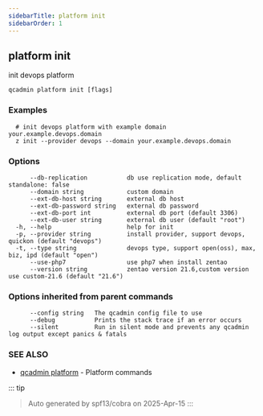 ```yaml
---
sidebarTitle: platform init
sidebarOrder: 1
---
```


## platform init

init devops platform

```
qcadmin platform init [flags]
```

### Examples

```
  # init devops platform with example domain your.example.devops.domain
  z init --provider devops --domain your.example.devops.domain
```

### Options

```
      --db-replication           db use replication mode, default standalone: false
      --domain string            custom domain
      --ext-db-host string       external db host
      --ext-db-password string   external db password
      --ext-db-port int          external db port (default 3306)
      --ext-db-user string       external db user (default "root")
  -h, --help                     help for init
  -p, --provider string          install provider, support devops, quickon (default "devops")
  -t, --type string              devops type, support open(oss), max, biz, ipd (default "open")
      --use-php7                 use php7 when install zentao
      --version string           zentao version 21.6,custom version use custom-21.6 (default "21.6")
```

### Options inherited from parent commands

```
      --config string   The qcadmin config file to use
      --debug           Prints the stack trace if an error occurs
      --silent          Run in silent mode and prevents any qcadmin log output except panics & fatals
```

### SEE ALSO

* [qcadmin platform](platform.md)	 - Platform commands

::: tip
>Auto generated by spf13/cobra on 2025-Apr-15
:::